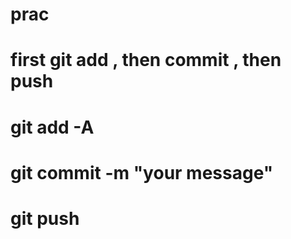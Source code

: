 # prac
# first git add , then commit , then push 
# git add -A
# git commit -m "your message"
# git push 
